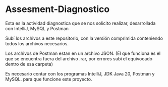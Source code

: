 # Assesment-Diagnostico
Esta es la actividad diagnostica que se nos solicito realizar, desarrollada con IntelliJ, MySQL y Postman

Subí los archivos a este repositorio, con la versión comprimida conteniendo todos los archivos necesarios.

Los archivos de Postman estan en un archivo JSON. (El que funciona es el que se encuentra fuera del archivo .rar, por errores subi el equivocado dentro de esa carpeta)

Es necesario contar con los programas IntelliJ, JDK Java 20, Postman y MySQL. para que funcione este proyecto.

